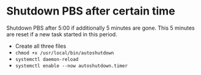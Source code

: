 # Shutdown PBS after certain time
Shutdown PBS after 5:00 if additionally 5 minutes are gone. This 5 minutes are reset if a new task started in this period.
- Create all three files
- `chmod +x /usr/local/bin/autoshutdown`
- `systemctl daemon-reload`
- `systemctl enable --now autoshutdown.timer`
